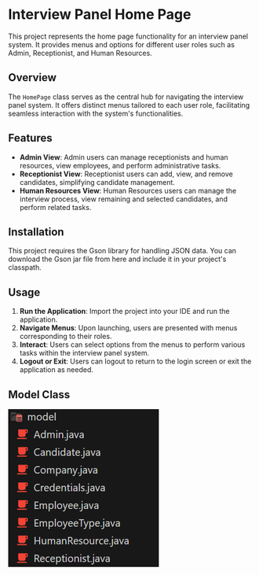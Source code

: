 # Interview Panel Home Page

This project represents the home page functionality for an interview panel system. It provides menus and options for different user roles such as Admin, Receptionist, and Human Resources.

## Overview

The `HomePage` class serves as the central hub for navigating the interview panel system. It offers distinct menus tailored to each user role, facilitating seamless interaction with the system's functionalities.

## Features

- **Admin View**: Admin users can manage receptionists and human resources, view employees, and perform administrative tasks.
- **Receptionist View**: Receptionist users can add, view, and remove candidates, simplifying candidate management.
- **Human Resources View**: Human Resources users can manage the interview process, view remaining and selected candidates, and perform related tasks.

## Installation

This project requires the Gson library for handling JSON data. You can download the Gson jar file from here and include it in your project's classpath.

## Usage

1. **Run the Application**: Import the project into your IDE and run the application.
2. **Navigate Menus**: Upon launching, users are presented with menus corresponding to their roles.
3. **Interact**: Users can select options from the menus to perform various tasks within the interview panel system.
4. **Logout or Exit**: Users can logout to return to the login screen or exit the application as needed.

## Model Class
![alt text](image-1.png)